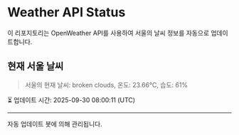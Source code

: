 
# Weather API Status

이 리포지토리는 OpenWeather API를 사용하여 서울의 날씨 정보를 자동으로 업데이트합니다.

## 현재 서울 날씨
> 서울의 현재 날씨: broken clouds, 온도: 23.66°C, 습도: 61%

⏳ 업데이트 시간: 2025-09-30 08:00:11 (UTC)

---
자동 업데이트 봇에 의해 관리됩니다.
